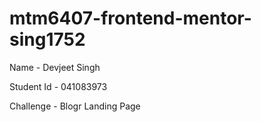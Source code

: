 # mtm6407-frontend-mentor-sing1752

Name - Devjeet Singh

Student Id - 041083973

Challenge - Blogr Landing Page
